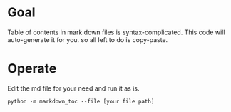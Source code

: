 # Goal

Table of contents in mark down files is syntax-complicated. This code will auto-generate it for you. so all left to do is copy-paste.


# Operate

Edit the md file for your need and run it as is.

```
python -m markdown_toc --file [your file path]
```
